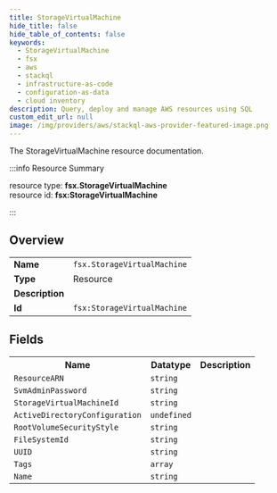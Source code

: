 ```yaml
---
title: StorageVirtualMachine
hide_title: false
hide_table_of_contents: false
keywords:
  - StorageVirtualMachine
  - fsx
  - aws
  - stackql
  - infrastructure-as-code
  - configuration-as-data
  - cloud inventory
description: Query, deploy and manage AWS resources using SQL
custom_edit_url: null
image: /img/providers/aws/stackql-aws-provider-featured-image.png
---
```

The StorageVirtualMachine resource documentation.

:::info Resource Summary

<div class="row">
<div class="providerDocColumn">
<span>resource type:&nbsp;<b>fsx.StorageVirtualMachine</b></span><br />
<span>resource id:&nbsp;<b>fsx:StorageVirtualMachine</b></span><br />
</div>
</div>

:::

## Overview
<table><tbody>
<tr><td><b>Name</b></td><td><code>fsx.StorageVirtualMachine</code></td></tr>
<tr><td><b>Type</b></td><td>Resource</td></tr>
<tr><td><b>Description</b></td><td></td></tr>
<tr><td><b>Id</b></td><td><code>fsx:StorageVirtualMachine</code></td></tr>
</tbody></table>

## Fields
<table><tbody>
<tr><th>Name</th><th>Datatype</th><th>Description</th></tr>
<tr><td><code>ResourceARN</code></td><td><code>string</code></td><td></td></tr><tr><td><code>SvmAdminPassword</code></td><td><code>string</code></td><td></td></tr><tr><td><code>StorageVirtualMachineId</code></td><td><code>string</code></td><td></td></tr><tr><td><code>ActiveDirectoryConfiguration</code></td><td><code>undefined</code></td><td></td></tr><tr><td><code>RootVolumeSecurityStyle</code></td><td><code>string</code></td><td></td></tr><tr><td><code>FileSystemId</code></td><td><code>string</code></td><td></td></tr><tr><td><code>UUID</code></td><td><code>string</code></td><td></td></tr><tr><td><code>Tags</code></td><td><code>array</code></td><td></td></tr><tr><td><code>Name</code></td><td><code>string</code></td><td></td></tr>
</tbody></table>